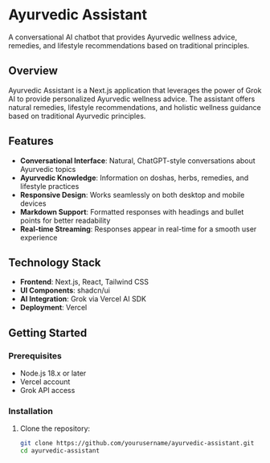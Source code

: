 # Ayurvedic Assistant

A conversational AI chatbot that provides Ayurvedic wellness advice, remedies, and lifestyle recommendations based on traditional principles.

## Overview

Ayurvedic Assistant is a Next.js application that leverages the power of Grok AI to provide personalized Ayurvedic wellness advice. The assistant offers natural remedies, lifestyle recommendations, and holistic wellness guidance based on traditional Ayurvedic principles.

## Features

- **Conversational Interface**: Natural, ChatGPT-style conversations about Ayurvedic topics
- **Ayurvedic Knowledge**: Information on doshas, herbs, remedies, and lifestyle practices
- **Responsive Design**: Works seamlessly on both desktop and mobile devices
- **Markdown Support**: Formatted responses with headings and bullet points for better readability
- **Real-time Streaming**: Responses appear in real-time for a smooth user experience

## Technology Stack

- **Frontend**: Next.js, React, Tailwind CSS
- **UI Components**: shadcn/ui
- **AI Integration**: Grok via Vercel AI SDK
- **Deployment**: Vercel

## Getting Started

### Prerequisites

- Node.js 18.x or later
- Vercel account
- Grok API access

### Installation

1. Clone the repository:
   ```bash
   git clone https://github.com/yourusername/ayurvedic-assistant.git
   cd ayurvedic-assistant
